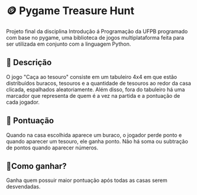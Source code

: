 # 🪙 Pygame Treasure Hunt
Projeto final da disciplina Introdução á Programação da UFPB programado com base no pygame, uma biblioteca de jogos multiplataforma feita para ser utilizada em conjunto com a linguagem Python.

## 📄 Descrição
O jogo "Caça ao tesouro" consiste em um tabuleiro 4x4 em que estão distribuídos buracos, tesouros e a quantidade de tesouros ao redor da casa clicada, espalhados aleatoriamente. Além disso, fora do tabuleiro há uma marcador que representa de quem é a vez na partida e a pontuação de cada jogador. 

## 🎯 Pontuação
Quando na casa escolhida aparece um buraco, o jogador perde ponto e quando aparecer um tesouro, ele ganha ponto. Não há soma ou subtração de pontos quando aparecer números. 

## 🏅Como ganhar? 
Ganha quem possuir maior pontuação após todas as casas serem desvendadas. 
